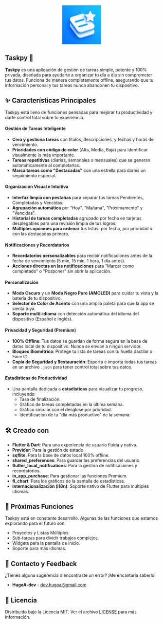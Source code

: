 <p align="center">
  <img src="assets/app_icon.png" width="128" alt="Logo de Taskpy">
</p>

## Taskpy 📝

**Taskpy** es una aplicación de gestión de tareas simple, potente y 100% privada, diseñada para ayudarte a organizar tu día a día sin comprometer tus datos. Funciona de manera completamente offline, asegurando que tu información personal y tus tareas nunca abandonen tu dispositivo.


## ✨ Características Principales

Taskpy está lleno de funciones pensadas para mejorar tu productividad y darte control total sobre tu experiencia.

#### **Gestión de Tareas Inteligente**
* **Crea y gestiona tareas** con títulos, descripciones, y fechas y horas de vencimiento.
* **Prioridades con código de color** (Alta, Media, Baja) para identificar visualmente lo más importante.
* **Tareas repetitivas** (diarias, semanales o mensuales) que se generan automáticamente al completarlas.
* **Marca tareas como "Destacadas"** con una estrella para darles un seguimiento especial.

#### **Organización Visual e Intuitiva**
* **Interfaz limpia con pestañas** para separar tus tareas Pendientes, Completadas y Vencidas.
* **Agrupación automática** por "Hoy", "Mañana", "Próximamente" y "Vencidas".
* **Historial de tareas completadas** agrupado por fecha en tarjetas desplegables para una revisión limpia de tus logros.
* **Múltiples opciones para ordenar** tus listas: por fecha, por prioridad o con las destacadas primero.

#### **Notificaciones y Recordatorios**
* **Recordatorios personalizables** para recibir notificaciones antes de la fecha de vencimiento (5 min, 15 min, 1 hora, 1 día antes).
* **Acciones directas en las notificaciones** para "Marcar como completado" o "Posponer" sin abrir la aplicación.

#### **Personalización**
* **Modo Oscuro** y un **Modo Negro Puro (AMOLED)** para cuidar tu vista y la batería de tu dispositivo.
* **Selector de Color de Acento** con una amplia paleta para que la app se sienta tuya.
* **Soporte multi-idioma** con detección automática del idioma del dispositivo (Español e Inglés).

#### **Privacidad y Seguridad (Premium)**
* **100% Offline**: Tus datos se guardan de forma segura en la base de datos local de tu dispositivo. Nunca se envían a ningún servidor.
* **Bloqueo Biométrico**: Protege tu lista de tareas con tu huella dactilar o Face ID.
* **Copia de Seguridad y Restauración**: Exporta e importa todas tus tareas en un archivo `.json` para tener control total sobre tus datos.

#### **Estadísticas de Productividad**
* Una pantalla dedicada a **estadísticas** para visualizar tu progreso, incluyendo:
    * Tasa de finalización.
    * Gráfico de tareas completadas en la última semana.
    * Gráfico circular con el desglose por prioridad.
    * Identificación de tu "día más productivo" de la semana.

## 🛠️ Creado con
* **Flutter & Dart**: Para una experiencia de usuario fluida y nativa.
* **Provider**: Para la gestión de estado.
* **sqflite**: Para la base de datos local 100% offline.
* **shared\_preferences**: Para guardar las preferencias del usuario.
* **flutter\_local\_notifications**: Para la gestión de notificaciones y recordatorios.
* **in\_app\_purchase**: Para gestionar las funciones Premium.
* **fl\_chart**: Para los gráficos de la pantalla de estadísticas.
* **Internacionalización (i18n)**: Soporte nativo de Flutter para múltiples idiomas.

## 🚀 Próximas Funciones
Taskpy está en constante desarrollo. Algunas de las funciones que estamos explorando para el futuro son:
* Proyectos y Listas Múltiples.
* Sub-tareas para dividir trabajos complejos.
* Widgets para la pantalla de inicio.
* Soporte para más idiomas.

## 💬 Contacto y Feedback
¿Tienes alguna sugerencia o encontraste un error? ¡Me encantaría saberlo!
* **HugoA-dev** - dev.hugoa@gmail.com

## 📄 Licencia
Distribuido bajo la Licencia MIT. Ver el archivo [LICENSE](LICENSE) para más información.
